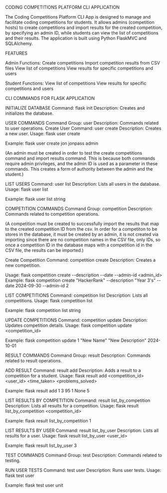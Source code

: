 CODING COMPETITIONS PLATFORM CLI APPLICATION

The Coding Competitions Platform CLI App is designed to manage and facilitate coding competitions for students. It allows admins (competition hosts) to create competitions and import results for the created competition, by specifying an admin ID, while students can view the list of competitions and their results. The application is built using Python FlaskMVC and SQLAlchemy.

FEATURES

Admin Functions:
Create competitions
Import competition results from CSV files
View list of competitions
View results for specific competitions and users

Student Functions:
View list of competitions
View results for specific competitions and users

CLI COMMANDS FOR FLASK APPLICATION

INITIALIZE DATABASE
Command: flask init
Description: Creates and initializes the database.


USER COMMANDS
Command Group: user
Description: Commands related to user operations.
Create User Command: user create
Description: Creates a new user.
Usage:
flask user create <username> <password> <role>

Example:
flask user create jon jonpass admin

(An admin must be created in order to test the create competitions command and import results command. This is because both  commands require admin privileges, and the admin ID is used as  a parameter in these commands. This creates a form of authority between the  admin and the student.)


LIST USERS
Command: user list
Description: Lists all users in the database.
Usage:
flask user list <format>

Example:
flask user list string

COMPETITION COMMANDS
Command Group: competition
Description: Commands related to competition operations.

(A competition must be created to successfully import the results that map to the created competition ID from the csv. In order for a competiton to be stores in the database, it must be created by an admin, it is not created via importing since there are no competition names in the CSV file, only IDs, so once a competition ID in the database maps with a competition id in the  CSV file, the results can be imported.)


Create Competition Command: competition create
Description: Creates a new competition.

Usage:
flask competition create <name> --description <description> --date <date> --admin-id <admin_id>
Example:
flask competition create "HackerRank" --description "Year 3's" --date 2024-09-30 --admin-id 2

LIST COMPETITIONS
Command: competition list
Description: Lists all competitions.
Usage:
flask competition list <format>

Example:
flask competition list string

UPDATE COMPETITIONS
Command: competition update
Description: Updates competition details.
Usage:
flask competition update <competition_id> <name> <description> <date>


Example:
flask competition update 1 "New Name" "New Description" 2024-10-01

RESULT COMMANDS
Command Group: result
Description: Commands related to result operations.

ADD RESULT
Command: result add
Description: Adds a result to a competition for a student.
Usage:
flask result add <competition_id> <user_id> <score> <rank> <time_taken> <problems_solved>

Example:
flask result add 1 3 95 1 None 5

LIST RESULTS BY COMPETITION
Command: result list_by_competition
Description: Lists all results for a competition.
Usage:
flask result list_by_competition <competition_id>

Example:
flask result list_by_competition 1

LIST RESULTS BY USER
Command: result list_by_user
Description: Lists all results for a user.
Usage:
flask result list_by_user <user_id>

Example:
flask result list_by_user 3

TEST COMMANDS
Command Group: test
Description: Commands related to testing.

RUN USER TESTS
Command: test user
Description: Runs user tests.
Usage:
flask test user <type>

Example:
flask test user unit


